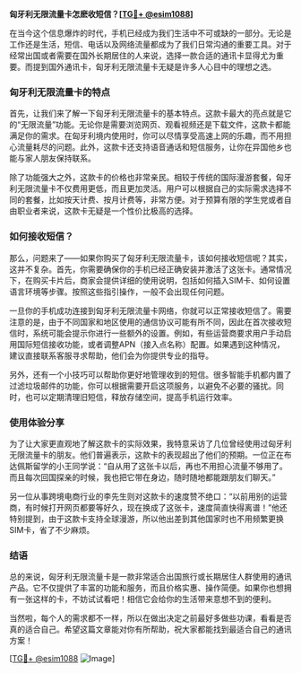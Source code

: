 **匈牙利无限流量卡怎麽收短信？[[TG💪+ @esim1088](https://t.me/s/esim1088)]**

在当今这个信息爆炸的时代，手机已经成为我们生活中不可或缺的一部分。无论是工作还是生活，短信、电话以及网络流量都成为了我们日常沟通的重要工具。对于经常出国或者需要在国外长期居住的人来说，选择一款合适的通讯卡显得尤为重要。而提到国外通讯卡，匈牙利无限流量卡无疑是许多人心目中的理想之选。

### 匈牙利无限流量卡的特点

首先，让我们来了解一下匈牙利无限流量卡的基本特点。这款卡最大的亮点就是它的“无限流量”功能。无论你是需要浏览网页、观看视频还是下载文件，这款卡都能满足你的需求。在匈牙利境内使用时，你可以尽情享受高速上网的乐趣，而不用担心流量耗尽的问题。此外，这款卡还支持语音通话和短信服务，让你在异国他乡也能与家人朋友保持联系。

除了功能强大之外，这款卡的价格也非常亲民。相较于传统的国际漫游套餐，匈牙利无限流量卡不仅费用更低，而且更加灵活。用户可以根据自己的实际需求选择不同的套餐，比如按天计费、按月计费等，非常方便。对于预算有限的学生党或者自由职业者来说，这款卡无疑是一个性价比极高的选择。

### 如何接收短信？

那么，问题来了——如果你购买了匈牙利无限流量卡，该如何接收短信呢？其实，这并不复杂。首先，你需要确保你的手机已经正确安装并激活了这张卡。通常情况下，在购买卡片后，商家会提供详细的使用说明，包括如何插入SIM卡、如何设置语言环境等步骤。按照这些指引操作，一般不会出现任何问题。

一旦你的手机成功连接到匈牙利无限流量卡网络，你就可以正常接收短信了。需要注意的是，由于不同国家和地区使用的通信协议可能有所不同，因此在首次接收短信时，系统可能会提示你进行一些额外的设置。例如，有些运营商要求用户手动启用国际短信接收功能，或者调整APN（接入点名称）配置。如果遇到这种情况，建议直接联系客服寻求帮助，他们会为你提供专业的指导。

另外，还有一个小技巧可以帮助你更好地管理收到的短信。很多智能手机都内置了过滤垃圾邮件的功能，你可以根据需要开启这项服务，以避免不必要的骚扰。同时，也可以定期清理旧短信，释放存储空间，提高手机运行效率。

### 使用体验分享

为了让大家更直观地了解这款卡的实际效果，我特意采访了几位曾经使用过匈牙利无限流量卡的朋友。他们普遍表示，这款卡的表现超出了他们的预期。一位正在布达佩斯留学的小王同学说：“自从用了这张卡以后，再也不用担心流量不够用了。而且每次回国探亲的时候，我也把它带在身边，随时随地都能跟朋友们聊天。”

另一位从事跨境电商行业的李先生则对这款卡的速度赞不绝口：“以前用别的运营商，有时候打开网页都要等好久，现在换成了这张卡，速度简直快得离谱！”他还特别提到，由于这款卡支持全球漫游，所以他出差到其他国家时也不用频繁更换SIM卡，省了不少麻烦。

### 结语

总的来说，匈牙利无限流量卡是一款非常适合出国旅行或长期居住人群使用的通讯产品。它不仅提供了丰富的功能和服务，而且价格实惠、操作简便。如果你也想拥有一张这样的卡，不妨试试看吧！相信它会给你的生活带来意想不到的便利。

当然啦，每个人的需求都不一样，所以在做出决定之前最好多做些功课，看看是否真的适合自己。希望这篇文章能对你有所帮助，祝大家都能找到最适合自己的通讯方案！

[[TG💪+ @esim1088](https://t.me/s/esim1088) ![Image](https://i.postimg.cc/4NQfJmqS/Snipaste-2025-05-13-00-14-12.png)]